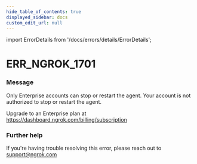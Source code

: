 ```yaml
---
hide_table_of_contents: true
displayed_sidebar: docs
custom_edit_url: null
---
```


import ErrorDetails from '/docs/errors/details/ErrorDetails';

# ERR_NGROK_1701

### Message
Only Enterprise accounts can stop or restart the agent.
Your account is not authorized to stop or restart the agent. 

Upgrade to an Enterprise plan at https://dashboard.ngrok.com/billing/subscription

### Further help
If you're having trouble resolving this error, please reach out to [support@ngrok.com](mailto:support@ngrok.com?subject=Help%20with%20ERR_NGROK_1701)

<ErrorDetails error='err_ngrok_1701' />
